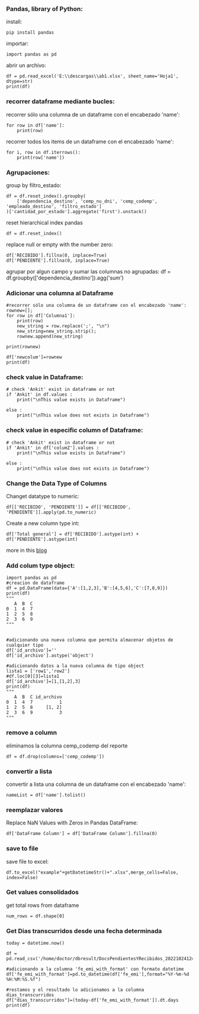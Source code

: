 ### Pandas, library of Python:
install:
```
pip install pandas
```

importar:
```
import pandas as pd
```

abrir un archivo:
```
df = pd.read_excel('E:\\descargas\\ab1.xlsx', sheet_name='Hoja1', dtype=str)
print(df)
```
### recorrer dataframe mediante bucles:
recorrer sólo una columna de un dataframe con el encabezado 'name':
```
for row in df['name']:
    print(row)
```

recorrer todos los items de un dataframe con el encabezado 'name':
```
for i, row in df.iterrows():
    print(row['name'])
```
### Agrupaciones:
group by filtro_estado:
```
df = df.reset_index().groupby(
    ['dependencia_destino', 'cemp_nu_dni', 'cemp_codemp', 'empleado_destino', 'filtro_estado']
)['cantidad_por_estado'].aggregate('first').unstack()
```

reset hierarchical index pandas
```
df = df.reset_index()
```

replace null or empty with the number zero:
```
df['RECIBIDO'].fillna(0, inplace=True)
df['PENDIENTE'].fillna(0, inplace=True)
```

agrupar por algun campo y sumar las columnas no agrupadas:
df = df.groupby(['dependencia_destino']).agg('sum')

### Adicionar una columna al Dataframe
```
#recorrer sólo una columna de un dataframe con el encabezado 'name':
rownew=[];
for row in df['Columna1']:
    print(row)
    new_string = row.replace(';', "\n")
    new_string=new_string.strip();
    rownew.append(new_string)

print(rownew)

df['newcolum']=rownew
print(df)
```

### check value in Dataframe:
```
# check 'Ankit' exist in dataframe or not
if 'Ankit' in df.values :
    print("\nThis value exists in Dataframe")
 
else :
    print("\nThis value does not exists in Dataframe")
``` 

### check value in especific column of Dataframe:
```
# check 'Ankit' exist in dataframe or not
if 'Ankit' in df['columZ'].values :
    print("\nThis value exists in Dataframe")
 
else :
    print("\nThis value does not exists in Dataframe")
```

### Change the Data Type of Columns
Changet datatype to numeric:
```
df[['RECIBIDO', 'PENDIENTE']] = df[['RECIBIDO', 'PENDIENTE']].apply(pd.to_numeric)
```

Create a new column type int:

```
df['Total general'] = df['RECIBIDO'].astype(int) + df['PENDIENTE'].astype(int)
```
more in this [blog](https://www.geeksforgeeks.org/create-a-new-column-in-pandas-dataframe-based-on-the-existing-columns/)

### Add colum type object:
```
import pandas as pd
#creacion de dataframe
df = pd.DataFrame(data={'A':[1,2,3],'B':[4,5,6],'C':[7,8,9]})
print(df)
"""
   A  B  C
0  1  4  7
1  2  5  8
2  3  6  9
"""


#adicionando una nueva columna que permita almacenar objetos de cualquier tipo
df['id_archivo']=''
df['id_archivo'].astype('object')

#adicionando datos a la nueva columna de tipo object
lista1 = ['row1','row2']
#df.loc[0][3]=lista1
df['id_archivo']=[1,[1,2],3]
print(df)
"""
   A  B  C id_archivo
0  1  4  7          1
1  2  5  8     [1, 2]
2  3  6  9          3
"""
```

### remove a column
eliminamos la columna cemp_codemp del reporte
```
df = df.drop(columns=['cemp_codemp'])
```


### convertir a lista
convertir a lista una columna de un dataframe con el encabezado 'name':
```
nameList = df['name'].tolist()
```

### reemplazar valores
Replace NaN Values with Zeros in Pandas DataFrame:
```
df['DataFrame Column'] = df['DataFrame Column'].fillna(0)
```

### save to file
save file to excel:
```
df.to_excel("example"+getDatetimeStr()+".xlsx",merge_cells=False, index=False)
```

### Get values consolidados
get total rows from dataframe
```
num_rows = df.shape[0]
```

### Get Dias transcurridos desde una fecha determinada
```
today = datetime.now()

df = pd.read_csv('/home/doctor/dbresult/DocsPendientesYRecibidos_202210241240_1.csv')

#adicionando a la columna 'fe_emi_with_format' con formato datetime
df['fe_emi_with_format']=pd.to_datetime(df['fe_emi'],format="%Y-%m-%d %H:%M:%S.%f")

#restamos y el resultado lo adicionamos a la columna dias_transcurridos
df["dias_transcurridos"]=(today-df['fe_emi_with_format']).dt.days
print(df)
```
